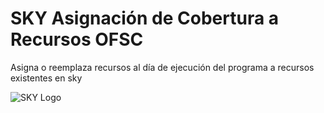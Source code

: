 # SKY Asignación de Cobertura a Recursos OFSC

Asigna o reemplaza recursos al día de ejecución del programa a recursos existentes en sky  


![SKY Logo](https://www.numeros01800.com.mx/wp-content/uploads/2018/02/atencion-a-clientes-sky-mexico-telefono-01800-573x400.jpg)

